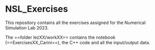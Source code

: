 # NSL_Exercises
This repository contains all the exercises assigned for the Numerical Simulation Lab 2023.

The ==folder lezXX/workXX== contains the notebook (==ExercisesXX_Carini==), the C++ code and all the input/output data.
